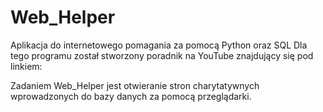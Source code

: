 # Web_Helper
Aplikacja do internetowego pomagania za pomocą Python oraz SQL
Dla tego programu został stworzony poradnik na YouTube znajdujący się pod linkiem:

Zadaniem Web_Helper jest otwieranie stron charytatywnych wprowadzonych do bazy danych za pomocą przeglądarki.

